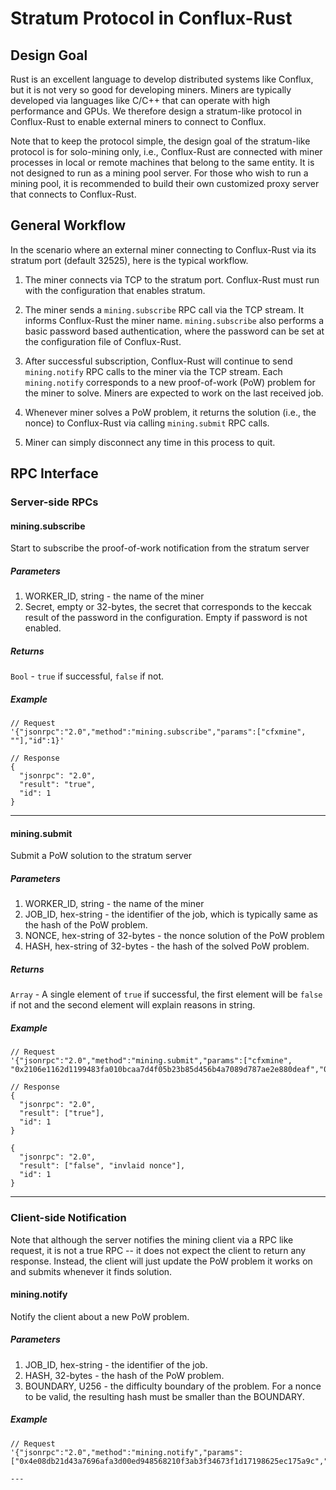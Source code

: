 # Stratum Protocol in Conflux-Rust

## Design Goal

Rust is an excellent language to develop distributed systems like Conflux, but
it is not very so good for developing miners. Miners are typically developed
via languages like C/C++ that can operate with high performance and GPUs. We
therefore design a stratum-like protocol in Conflux-Rust to enable external
miners to connect to Conflux.

Note that to keep the protocol simple, the design goal of the stratum-like
protocol is for solo-mining only, i.e., Conflux-Rust are connected with miner
processes in local or remote machines that belong to the same entity. It is not
designed to run as a mining pool server. For those who wish to run a mining
pool, it is recommended to build their own customized proxy server that
connects to Conflux-Rust.

## General Workflow

In the scenario where an external miner connecting to Conflux-Rust via its
stratum port (default 32525), here is the typical workflow.

1. The miner connects via TCP to the stratum port. Conflux-Rust must run with
the configuration that enables stratum.

2. The miner sends a `mining.subscribe` RPC call via the TCP stream. It informs
Conflux-Rust the miner name. `mining.subscribe` also performs a basic password
based authentication, where the password can be set at the configuration file
of Conflux-Rust.

3. After successful subscription, Conflux-Rust will continue to send
`mining.notify` RPC calls to the miner via the TCP stream. Each `mining.notify`
corresponds to a new proof-of-work (PoW) problem for the miner to solve. Miners
are expected to work on the last received job.

4. Whenever miner solves a PoW problem, it returns the solution (i.e., the
nonce) to Conflux-Rust via calling `mining.submit` RPC calls. 

5. Miner can simply disconnect any time in this process to quit.

## RPC Interface

### Server-side RPCs

#### mining.subscribe
Start to subscribe the proof-of-work notification from the stratum server

##### Parameters
 1. WORKER_ID, string - the name of the miner
 2. Secret, empty or 32-bytes, the secret that corresponds to the keccak result
 of the password in the configuration. Empty if password is not enabled.

##### Returns
`Bool` - `true` if successful, `false` if not.

##### Example
```
// Request
'{"jsonrpc":"2.0","method":"mining.subscribe","params":["cfxmine", ""],"id":1}'

// Response
{
  "jsonrpc": "2.0",
  "result": "true",
  "id": 1
}
```
---

#### mining.submit
Submit a PoW solution to the stratum server

##### Parameters
 1. WORKER_ID, string - the name of the miner
 2. JOB_ID, hex-string - the identifier of the job, which is typically same as
 the hash of the PoW problem.
 3. NONCE, hex-string of 32-bytes - the nonce solution of the PoW problem
 4. HASH, hex-string of 32-bytes - the hash of the solved PoW problem.

##### Returns
`Array` - A single element of `true` if successful, the first element will be
`false` if not and the second element will explain reasons in string.

##### Example
```
// Request
'{"jsonrpc":"2.0","method":"mining.submit","params":["cfxmine", "0x2106e1162d1199483fa010bcaa7d4f05b23b85d456b4a7089d787ae2e880deaf","0x21b49d385865819a171ed8cd9d9f80acc468e501f3486d3600000000000c786c","0x2106e1162d1199483fa010bcaa7d4f05b23b85d456b4a7089d787ae2e880deaf"],"id":1}'

// Response
{
  "jsonrpc": "2.0",
  "result": ["true"],
  "id": 1
}

{
  "jsonrpc": "2.0",
  "result": ["false", "invlaid nonce"],
  "id": 1
}
```
---

### Client-side Notification

Note that although the server notifies the mining client via a RPC like
request, it is not a true RPC -- it does not expect the client to return any
response. Instead, the client will just update the PoW problem it works on and
submits whenever it finds solution.

#### mining.notify
Notify the client about a new PoW problem.

##### Parameters
 1. JOB_ID, hex-string - the identifier of the job.
 2. HASH, 32-bytes - the hash of the PoW problem.
 3. BOUNDARY, U256 - the difficulty boundary of the problem. For a nonce to be valid, the resulting
 hash must be smaller than the BOUNDARY.

##### Example
```
// Request
'{"jsonrpc":"2.0","method":"mining.notify","params":["0x4e08db21d43a7696afa3d00ed948568210f3ab3f34673f1d17198625ec175a9c","0x4e08db21d43a7696afa3d00ed948568210f3ab3f34673f1d17198625ec175a9c","0x1a4e3422948568210f3ab3f34673f1d17198625ec175a9c"],"id":3}'

---

